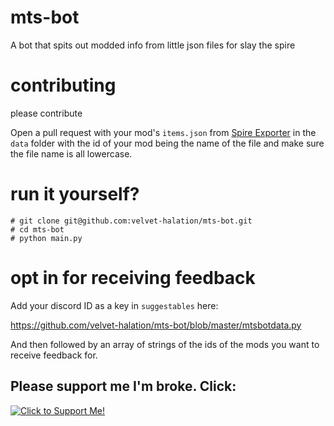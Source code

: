 # mts-bot

A bot that spits out modded info from little json files for slay the spire

# contributing

please contribute

Open a pull request with your mod's `items.json` from [Spire Exporter](https://steamcommunity.com/sharedfiles/filedetails/?id=1615557269) in the `data` folder with the id of your mod being the name of the file and make sure the file name is all lowercase.

# run it yourself?

```
# git clone git@github.com:velvet-halation/mts-bot.git
# cd mts-bot
# python main.py
```

# opt in for receiving feedback

Add your discord ID as a key in `suggestables` here:

https://github.com/velvet-halation/mts-bot/blob/master/mtsbotdata.py

And then followed by an array of strings of the ids of the mods you want to receive feedback for.

## Please support me I'm broke. Click:

[![Click to Support Me!](https://i.imgur.com/cAdBKeb.png)](https://ko-fi.com/velvet_halation)

